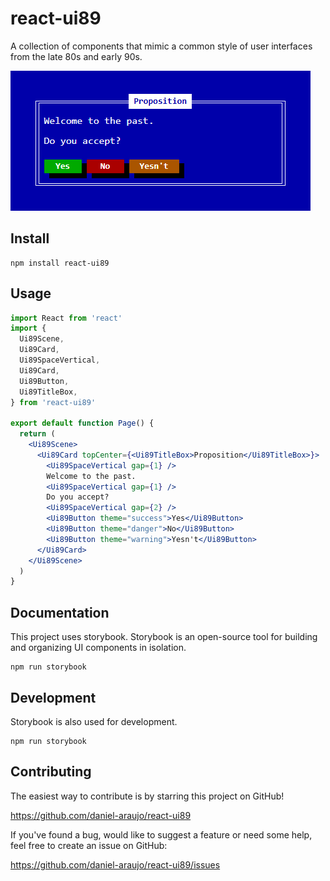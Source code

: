 # react-ui89

A collection of components that mimic a common style of user interfaces from the late 80s and early 90s.

![Screenshot](preview.png)


## Install

```
npm install react-ui89
```


## Usage

```jsx
import React from 'react'
import {
  Ui89Scene,
  Ui89Card,
  Ui89SpaceVertical,
  Ui89Card,
  Ui89Button,
  Ui89TitleBox,
} from 'react-ui89'

export default function Page() {
  return (
    <Ui89Scene>
      <Ui89Card topCenter={<Ui89TitleBox>Proposition</Ui89TitleBox>}>
        <Ui89SpaceVertical gap={1} />
        Welcome to the past.
        <Ui89SpaceVertical gap={1} />
        Do you accept?
        <Ui89SpaceVertical gap={2} />
        <Ui89Button theme="success">Yes</Ui89Button>
        <Ui89Button theme="danger">No</Ui89Button>
        <Ui89Button theme="warning">Yesn't</Ui89Button>
      </Ui89Card>
    </Ui89Scene>
  )
}
```

## Documentation

This project uses storybook. Storybook is an open-source tool for building
and organizing UI components in isolation.

```
npm run storybook
```


## Development

Storybook is also used for development.

```
npm run storybook
```


## Contributing

The easiest way to contribute is by starring this project on GitHub!

https://github.com/daniel-araujo/react-ui89

If you've found a bug, would like to suggest a feature or need some help, feel
free to create an issue on GitHub:

https://github.com/daniel-araujo/react-ui89/issues
